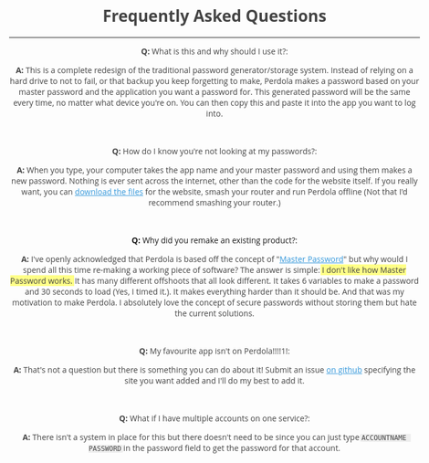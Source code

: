 # Frequently Asked Questions
----

**Q:** What is this and why should I use it?:

**A:** This is a complete redesign of the traditional password generator/storage system. Instead of relying on a hard drive to not to fail, or that backup you keep forgetting to make, Perdola makes a password based on your master password and the application you want a password for. This generated password will be the same every time, no matter what device you're on. You can then copy this and paste it into the app you want to log into.

<br/>

**Q:** How do I know you're not looking at my passwords?:

**A:** When you type, your computer takes the app name and your master password and using them makes a new password. Nothing is ever sent across the internet, other than the code for the website itself. If you really want, you can [download the files](https://github.com/ChildishGiant/perdola) for the website, smash your router and run Perdola offline (Not that I'd recommend smashing your router.)

<br/>

<a name="remake">**Q:** Why did you remake an existing product?:</a>

**A:** I've openly acknowledged that Perdola is based off the concept of "[Master Password](https://masterpasswordapp.com/)" but why would I spend all this time re-making a working piece of software? The answer is simple: *I don't like how Master Password works.* It has many different offshoots that all look different. It takes 6 variables to make a password and 30 seconds to load (Yes, I timed it.). It makes everything harder than it should be. And that was my motivation to make Perdola. I absolutely love the concept of secure passwords without storing them but hate the current solutions.

<br/>

**Q:** My favourite app isn't on Perdola!!!!1!:

**A:** That's not a question but there is something you can do about it! Submit an issue [on github](https://github.com/ChildishGiant/perdola/issues/new) specifying the site you want added and I'll do my best to add it.

<br/>

**Q:** What if I have multiple accounts on one service?:

**A:** There isn't a system in place for this but there doesn't need to be since you can just type `ACCOUNTNAME PASSWORD` in the password field to get the password for that account.

<style
  type="text/css">
  @import url(https://fonts.googleapis.com/css?family=Open+Sans);

  body {
    color: #444;
    font-family: 'Open Sans', sans-serif;
    max-width: 75%;
    text-align: center;
    margin:auto;
    margin-top:2em;
  }

  a[href],
  a[href]:visited {
    color: #3498db;
  }

  a[href]:hover,
  a[href]:focus,
  a[href]:active {
    color: #2980b9;
  }
  em{
    font-style: normal;
    background-color: #ffff87;
    box-shadow:3px 0 0 #ffff87, -3px 0 0 #ffff87;

  }

  a:target {
    text-decoration: underline;
    font-weight: bold;
  }

  code{
    background-color: #eee;
    box-shadow: 3px 0 0 #eee, -3px 0 0 #eee;
    border-radius: 3px;    
  }
</style>
